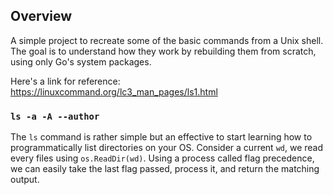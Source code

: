 ## Overview

A simple project to recreate some of the basic commands from a Unix shell. The goal is to understand how they work by rebuilding them from scratch, using only Go's system packages.

Here's a link for reference: https://linuxcommand.org/lc3_man_pages/ls1.html

### `ls -a -A --author`

The `ls` command is rather simple but an effective to start learning how to programmatically list directories on your OS. Consider a current `wd`, we read every files using `os.ReadDir(wd)`. Using a process called flag precedence, we can easily take the last flag passed, process it, and return the matching output.
